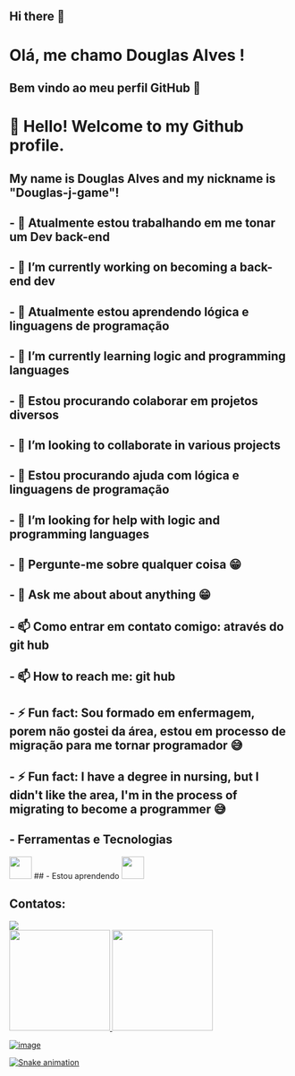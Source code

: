 ## Hi there 👋

# Olá, me chamo Douglas Alves ! 
## Bem vindo ao meu perfil GitHub 👋
# 👋 Hello! Welcome to my Github profile.
## My name is Douglas Alves and my nickname is "Douglas-j-game"!

## - 🔭 Atualmente estou trabalhando em me tonar um Dev back-end
## - 🔭 I’m currently working on becoming a back-end dev

## - 🌱 Atualmente estou aprendendo lógica e linguagens de programação
## - 🌱 I’m currently learning logic and programming languages

## - 👯 Estou procurando colaborar em projetos diversos
## - 👯 I’m looking to collaborate in various projects

## - 🤔 Estou procurando ajuda com lógica e linguagens de programação
## - 🤔 I’m looking for help with logic and programming languages

## - 💬 Pergunte-me sobre qualquer coisa 😁
## - 💬 Ask me about about anything 😁

## - 📫 Como entrar em contato comigo: através do git hub
## - 📫 How to reach me: git hub

## - ⚡ Fun fact: Sou formado em enfermagem, porem não gostei da área, estou em processo de migração para me tornar programador 😅
## - ⚡ Fun fact: I have a degree in nursing, but I didn't like the area, I'm in the process of migrating to become a programmer 😅

## - Ferramentas e Tecnologias
<img loading="lazy" src="https://cdn.jsdelivr.net/gh/devicons/devicon/icons/git/git-original.svg" width="40" height="40"/>
## - Estou aprendendo
<img loading="lazy" src="https://cdn.jsdelivr.net/gh/devicons/devicon@latest/icons/javascript/javascript-plain.svg" width="40" height="40"/>

## Contatos:

<div>
<a href="https://www.linkedin.com/in/josé-douglas-oliveira-alves-a5357920b" target="_blank"><img loading="lazy" src="https://img.shields.io/badge/-LinkedIn-%230077B5?style=for-the-badge&logo=linkedin&logoColor=white" target="_blank"></a>   
</div>

<div>
<a href="https://github.com/Douglas-j-game">
<img loading="lazy" height="180em" src="https://github-readme-stats.vercel.app/api/top-langs/?username=Douglas-j-game&layout=compact&langs_count=7&theme=dracula"/>
<img loading="lazy" height="180em" src="https://github-readme-stats.vercel.app/api?username=Douglas-j-game&show_icons=true&theme=dracula&include_all_commits=true&count_private=true"/>
</div>

![image](https://github.com/user-attachments/assets/1779c117-030b-4752-953d-0db35ae0c7c5)

![Snake animation](https://github.com/seu-usuário-aqui/seu-usuário-aqui/blob/output/github-contribution-grid-snake.svg)

<!--
**Douglas-j-game/Douglas-j-game** is a ✨ _special_ ✨ repository because its `README.md` (this file) appears on your GitHub profile.

Here are some ideas to get you started:

- 🔭 I’m currently working on ...
- 🌱 I’m currently learning ...
- 👯 I’m looking to collaborate on ...
- 🤔 I’m looking for help with ...
- 💬 Ask me about ...
- 📫 How to reach me: ...
- 😄 Pronouns: ...
- ⚡ Fun fact: ...
-->
